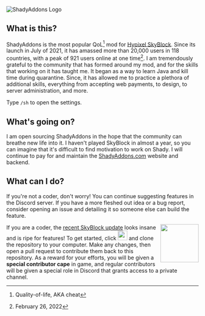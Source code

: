 ![ShadyAddons Logo](https://user-images.githubusercontent.com/64276359/166624816-5c779ab2-0e2d-43eb-b7b9-7c33854f1561.png)

## What is this?
ShadyAddons is the most popular QoL[^qol] mod for [Hypixel SkyBlock](https://hypixel.net/categories/skyblock.194/). Since its launch in July of 2021, it has amassed more than 20,000 users in 118 countries, with a peak of 921 users online at one time[^peak]. I am tremendously grateful to the community that has formed around my mod, and for the skills that working on it has taught me. It began as a way to learn Java and kill time during quarantine. Since, it has allowed me to practice a plethora of additional skills, everything from accepting web payments, to design, to server administration, and more.

Type `/sh` to open the settings.

## What's going on?
I am open sourcing ShadyAddons in the hope that the community can breathe new life into it. I haven't played SkyBlock in almost a year, so you can imagine that it's difficult to find motivation to work on Shady. I will continue to pay for and maintain the [ShadyAddons.com](https://shadyaddons.com) website and backend.

## What can I do?
If you're not a coder, don't worry! You can continue suggesting features in the Discord server. If you have a more fleshed out idea or a bug report, consider opening an issue and detailing it so someone else can build the feature.

<img align="right" width="100" src="https://user-images.githubusercontent.com/64276359/166627164-de980be7-7ddf-43fb-b043-a6baa72634d5.png">

If you are a coder, the [recent SkyBlock update](https://hypixel.net/threads/skyblock-patch-0-13-crimson-isle.4914038/) looks insane and is ripe for features!  To get started, click <a href="https://github.com/jxxe/ShadyAddons/fork"><img height="25px" src="https://user-images.githubusercontent.com/64276359/166626452-89c90800-b3e4-417d-a25c-a0500fa8cc81.png"></a> and clone the repository to your computer. Make any changes, then open a pull request to contribute them back to this repository. As a reward for your efforts, you will be given a **special contributor cape** in game, and regular contributors will be given a special role in Discord that grants access to a private channel.

[^qol]: Quality-of-life, AKA cheat
[^peak]: February 26, 2022
